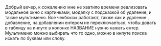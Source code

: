 Добрый вечер, к сожалению мне не хватило времени реализовать модальное окно с картинками, модалку с подсказкой об удаление, и также мультименю.
Все чекбоксы работают, также как и удаление , добавление, на добавлении ентером не переключаеться, чтобы довать в таблицу на инпуте в колонке НАЗВАНИЕ нужно нажать ентер. Мультименю можно выбирать что то одно, можно в инпуте поиска искать по буквам или слову.